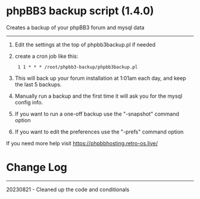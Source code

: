 # phpBB3 backup script (1.4.0)
Creates a backup of your phpBB3 forum and mysql data

---

1. Edit the settings at the top of phpbb3backup.pl if needed
2. create a cron job like this:

        1 1 * * * /root/phpbb3-backup/phpbb3backup.pl

3. This will back up your forum installation at 1:01am each day, and keep the last 5 backups.

4. Manually run a backup and the first time it will ask you for the mysql config info.

5. If you want to run a one-off backup use the "-snapshot" command option

6. If you want to edit the preferences use the "-prefs" command option

If you need more help visit https://phpbbhosting.retro-os.live/

# Change Log

---

20230821 - Cleaned up the code and conditionals
